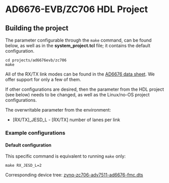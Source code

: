 # AD6676-EVB/ZC706 HDL Project

## Building the project

The parameter configurable through the `make` command, can be found below, as well as in the **system_project.tcl** file; it contains the default configuration.

```
cd projects/ad6676evb/zc706
make
```

All of the RX/TX link modes can be found in the [AD6676 data sheet](https://www.analog.com/media/en/technical-documentation/data-sheets/AD6676.pdf). We offer support for only a few of them.

If other configurations are desired, then the parameter from the HDL project (see below) needs to be changed, as well as the Linux/no-OS project configurations.

The overwritable parameter from the environment:

- [RX/TX]_JESD_L - [RX/TX] number of lanes per link

### Example configurations

#### Default configuration

This specific command is equivalent to running `make` only:

```
make RX_JESD_L=2
```

Corresponding device tree: [zynq-zc706-adv7511-ad6676-fmc.dts](https://github.com/analogdevicesinc/linux/blob/main/arch/arm/boot/dts/xilinx/zynq-zc706-adv7511-ad6676-fmc.dts)